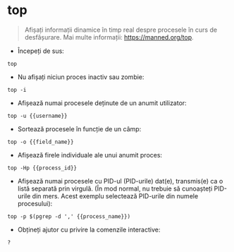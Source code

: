 # top

> Afișați informații dinamice în timp real despre procesele în curs de desfășurare.
> Mai multe informații: <https://manned.org/top>.

- Începeți de sus:

`top`

- Nu afișați niciun proces inactiv sau zombie:

`top -i`

- Afișează numai procesele deținute de un anumit utilizator:

`top -u {{username}}`

- Sortează procesele în funcție de un câmp:

`top -o {{field_name}}`

- Afișează firele individuale ale unui anumit proces:

`top -Hp {{process_id}}`

- Afișează numai procesele cu PID-ul (PID-urile) dat(e), transmis(e) ca o listă separată prin virgulă. (În mod normal, nu trebuie să cunoașteți PID-urile din mers. Acest exemplu selectează PID-urile din numele procesului):

`top -p $(pgrep -d ',' {{process_name}})`

- Obțineți ajutor cu privire la comenzile interactive:

`?`
